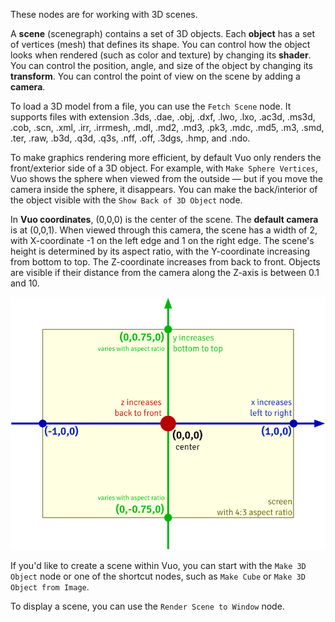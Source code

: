 These nodes are for working with 3D scenes. 

A **scene** (scenegraph) contains a set of 3D objects. Each **object** has a set of vertices (mesh) that defines its shape. You can control how the object looks when rendered (such as color and texture) by changing its **shader**. You can control the position, angle, and size of the object by changing its **transform**. You can control the point of view on the scene by adding a **camera**. 

To load a 3D model from a file, you can use the `Fetch Scene` node. It supports files with extension .3ds, .dae, .obj, .dxf, .lwo, .lxo, .ac3d, .ms3d, .cob, .scn, .xml, .irr, .irrmesh, .mdl, .md2, .md3, .pk3, .mdc, .md5, .m3, .smd, .ter, .raw, .b3d, .q3d, .q3s, .nff, .off, .3dgs, .hmp, and .ndo.

To make graphics rendering more efficient, by default Vuo only renders the front/exterior side of a 3D object. For example, with `Make Sphere Vertices`, Vuo shows the sphere when viewed from the outside — but if you move the camera inside the sphere, it disappears. You can make the back/interior of the object visible with the `Show Back of 3D Object` node. 

In **Vuo coordinates**, (0,0,0) is the center of the scene. The **default camera** is at (0,0,1). When viewed through this camera, the scene has a width of 2, with X-coordinate -1 on the left edge and 1 on the right edge. The scene's height is determined by its aspect ratio, with the Y-coordinate increasing from bottom to top. The Z-coordinate increases from back to front. Objects are visible if their distance from the camera along the Z-axis is between 0.1 and 10. 

![Vuo Coordinate System](vuo-coordinates-transparent.png)

If you'd like to create a scene within Vuo, you can start with the `Make 3D Object` node or one of the shortcut nodes, such as `Make Cube` or `Make 3D Object from Image`. 

To display a scene, you can use the `Render Scene to Window` node. 
